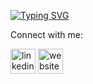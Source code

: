 <a href="https://git.io/typing-svg"><img src="https://readme-typing-svg.demolab.com?font=Fira+Code&weight=800&size=30&duration=3000&pause=503&center=true&vCenter=true&width=1000&lines=Hello;My+name+is+Christopher+Shea.;I+am+a+Software+Developer.;My+interests+include+%5BPython%2C+JavaScript%2C+Django%2C+React%5D" alt="Typing SVG" /></a>



Connect with me:

[<img src='https://cdn.jsdelivr.net/npm/simple-icons@3.0.1/icons/linkedin.svg' alt='linkedin' height='40'>](https://www.linkedin.com/in/christopher-m-shea/)
[<img src='https://cdn.jsdelivr.net/npm/simple-icons@3.0.1/icons/icloud.svg' alt='website' height='40'>](https://christophermshea.com)  


 
